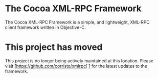 # The Cocoa XML-RPC Framework

The Cocoa XML-RPC Framework is a simple, and lightweight, XML-RPC client framework written in Objective-C.

# This project has moved

This project is no longer being actively maintained at this location. Please visit [https://github.com/corristo/xmlrpc] [1] for the latest updates to the framework.

[1]: https://github.com/corristo/xmlrpc

